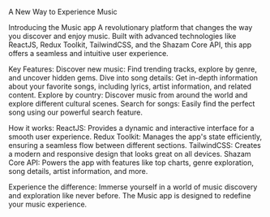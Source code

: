 A New Way to Experience Music

Introducing the Music app
A revolutionary platform that changes the way you discover and enjoy music. Built with advanced technologies like ReactJS, Redux Toolkit, TailwindCSS, and the Shazam Core API, this app offers a seamless and intuitive user experience.

Key Features:
Discover new music: Find trending tracks, explore by genre, and uncover hidden gems.
Dive into song details: Get in-depth information about your favorite songs, including lyrics, artist information, and related content.
Explore by country: Discover music from around the world and explore different cultural scenes.
Search for songs: Easily find the perfect song using our powerful search feature.

How it works:
ReactJS: Provides a dynamic and interactive interface for a smooth user experience.
Redux Toolkit: Manages the app's state efficiently, ensuring a seamless flow between different sections.
TailwindCSS: Creates a modern and responsive design that looks great on all devices.
Shazam Core API: Powers the app with features like top charts, genre exploration, song details, artist information, and more.

Experience the difference: Immerse yourself in a world of music discovery and exploration like never before. The Music app is designed to redefine your music experience.
